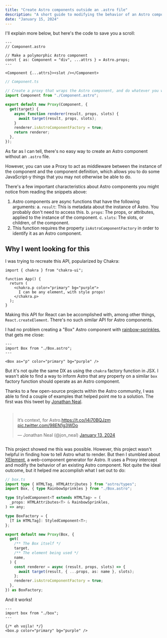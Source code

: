 ```yaml
---
title: "Create Astro components outside an .astro file"
description: "A short guide to modifying the behavior of an Astro component outside of an .astro file."
date: "January 15, 2024"
---
```


I'll explain more below, but here's the code to save you a scroll:

```astro
---
// Component.astro

// Make a polymorphic Astro component
const { as: Component = "div", ...attrs } = Astro.props;
---

<Component {...attrs}><slot /></Component>
```

```typescript
// Component.ts

// Create a proxy that wraps the Astro component, and do whatever you want to it
import Component from "./Component.astro";

export default new Proxy(Component, {
  get(target) {
    async function renderer(result, props, slots) {
      await target(result, props, slots);
    }
    renderer.isAstroComponentFactory = true;
    return renderer;
  },
});
```

As far as I can tell, there's no easy way to create an Astro component without an `.astro` file.

However, you can use a Proxy to act as middleware between the instance of the component and the component definition, which allows you to do some JavaScript-y things that you may not otherwise be able to do.

There's a few important characteristics about Astro components you might notice from reading the snippets above:

1. Astro components are async functions that have the following arguments:
   a. `result`: This is metadata about the instance of Astro. You probably don't need to access this.
   b. `props`: The props, or attributes, applied to the instance of the component.
   c. `slots`: The slots, or children, of the component.
2. This function requires the property `isAstroComponentFactory` in order to identify it as an Astro component.

## Why I went looking for this

I was trying to recreate this API, popularized by Chakra:

```tsx
import { chakra } from "chakra-ui";

function App() {
  return (
    <chakra.p color="primary" bg="purple">
      I can be any element, with style props!
    </chakra.p>
  );
}
```

Making this API for React can be accomplished with, among other things, `React.createElement`. There's no such similar API for Astro components.

I had no problem creating a "Box" Astro component with [rainbow-sprinkles](https://github.com/wayfair/rainbow-sprinkles), that gets me close:

```astro
---
import Box from "./Box.astro";
---

<Box as="p" color="primary" bg="purple" />
```

But it's not quite the same DX as using the `chakra` factory function in JSX. I wasn't able to find a way to inform Astro that any property on a similar `box` factory function should operate as an Astro component.

Thanks to a few open-source projects within the Astro community, I was able to find a couple of examples that helped point me to a solution. The first was this tweet by [Jonathan Neal](https://twitter.com/jon_neal).

<div style="display: flex; justify-content: center;">
<blockquote style="width: 100%;" class="twitter-tweet"><p lang="en" dir="ltr">It’s context, for Astro.<a href="https://t.co/I4i70BQJzm">https://t.co/I4i70BQJzm</a> <a href="https://t.co/98EN1g3WDo">pic.twitter.com/98EN1g3WDo</a></p>&mdash; Jonathan Neal (@jon_neal) <a href="https://twitter.com/jon_neal/status/1746008582569525350?ref_src=twsrc%5Etfw">January 13, 2024</a></blockquote> <script async src="https://platform.twitter.com/widgets.js" charset="utf-8"></script></div>

This project showed me this was possible. However, this project wasn't helpful in finding how to tell Astro what to render. But then I stumbled about [XElement](https://github.com/astro-community/xelement), a web-component generator for Astro. It uses a Proxy intercept and modify the behavior of an existing Astro component. Not quite the ideal outcome, but it helped me accomplish what I set out to do:

```typescript
// box.ts
import type { HTMLTag, HTMLAttributes } from "astro/types";
import Box, { type RainbowSprinkles } from "./Box.astro";

type StyledComponent<T extends HTMLTag> = (
  _props: HTMLAttributes<T> & RainbowSprinkles,
) => any;

type BoxFactory = {
  [T in HTMLTag]: StyledComponent<T>;
};

export default new Proxy(Box, {
  get(
    /** The Box itself */
    target,
    /** The element being used */
    name,
  ) {
    const renderer = async (result, props, slots) => {
      await target(result, { ...props, as: name }, slots);
    };
    renderer.isAstroComponentFactory = true;
  },
}) as BoxFactory;
```

And it works!

```astro
---
import box from "./box";
---

{/* eh voila! */}
<box.p color="primary" bg="purple" />
```

